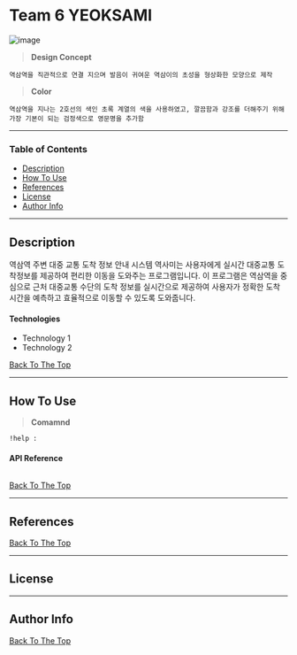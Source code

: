# Team 6 YEOKSAMI

![image](https://user-images.githubusercontent.com/145316585/282164283-599fe52a-9618-440a-ad90-458bbd806983.png)

> __Design Concept__
    
    역삼역을 직관적으로 연결 지으며 발음이 귀여운 역삼이의 초성을 형상화한 모양으로 제작

> __Color__

    역삼역을 지나는 2호선의 색인 초록 계열의 색을 사용하였고, 깔끔함과 강조를 더해주기 위해 가장 기본이 되는 검정색으로 영문명을 추가함



---

### Table of Contents

- [Description](#description)
- [How To Use](#how-to-use)
- [References](#references)
- [License](#license)
- [Author Info](#author-info)

---

## Description

역삼역 주변 대중 교통 도착 정보 안내 시스템 역사미는 사용자에게 실시간 대중교통 도착정보를 제공하여 편리한 이동을 도와주는 프로그램입니다. 이 프로그램은 역삼역을 중심으로 근처 대중교통 수단의 도착 정보를 실시간으로 제공하여 사용자가 정확한 도착 시간을 예측하고 효율적으로 이동할 수 있도록 도와줍니다.

#### Technologies

- Technology 1
- Technology 2

[Back To The Top](#read-me-template)

---

## How To Use

>  __Comamnd__
    
    !help : 
    

#### API Reference

```html

```
[Back To The Top](#read-me-template)

---

## References
[Back To The Top](#read-me-template)

---

## License


---

## Author Info


[Back To The Top](#read-me-template)
